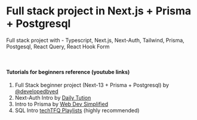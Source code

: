 # Full stack project in Next.js + Prisma + Postgresql
Full stack project with - Typescript, Next.js, Next-Auth, Tailwind, Prisma, Postgesql, React Query, React Hook Form

<br />

#### Tutorials for beginners reference (youtube links)
1) Full Stack beginner project (Next-13 + Prisma + Postgresql) by [@developedbyed](https://youtu.be/4xduSsxa5Os)
2) Next-Auth Intro by [Daily Tution](https://youtu.be/t0Fs0NO78X8)
3) Intro to Prisma by [Web Dev Simplified](https://youtu.be/RebA5J-rlwg)
4) SQL Intro [techTFQ Playlists](https://www.youtube.com/@techTFQ) (highly recommended)

